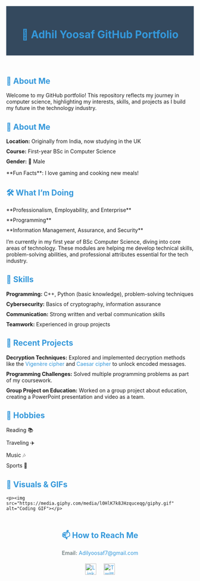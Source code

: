 <!DOCTYPE html>
<html lang="en">

<head>
  <meta charset="UTF-8">
  <meta name="viewport" content="width=device-width, initial-scale=1.0">
  <title>Adhil Yoosaf GitHub Portfolio</title>
  <style>
    /* Define color variables */
    :root {
      --primary-color: #3498db; /* Blue for links and buttons */
      --secondary-color: #2ecc71; /* Green for highlights */
      --accent-color: #f39c12; /* Yellow for attention */
      --background-color: #ecf0f1; /* Light background */
      --text-color: #2c3e50; /* Dark text color */
      --header-bg-color: #34495e; /* Darker header background */
      --button-bg-color: #e74c3c; /* Red for buttons */
      --button-hover-bg-color: #c0392b; /* Darker red on hover */
    }

    body {
      background-color: var(--background-color);
      color: var(--text-color);
      font-family: Arial, sans-serif;
      margin: 0;
      padding: 20px;
    }

    h1,
    h2 {
      color: var(--primary-color);
    }

    h3 {
      color: var(--secondary-color);
    }

    a {
      color: var(--primary-color);
      text-decoration: none;
    }

    a:hover {
      color: var(--accent-color);
    }

    header {
      background-color: var(--header-bg-color);
      padding: 20px;
      text-align: center;
    }

    section {
      margin: 20px 0;
    }

    .button {
      background-color: var(--button-bg-color);
      color: white;
      padding: 10px 20px;
      border: none;
      cursor: pointer;
      font-size: 16px;
      border-radius: 5px;
    }

    .button:hover {
      background-color: var(--button-hover-bg-color);
    }

    ul {
      list-style-type: none;
      padding: 0;
    }

    ul li {
      margin: 10px 0;
    }

    footer {
      text-align: center;
      margin-top: 50px;
      color: #7f8c8d;
    }

    .social-links img {
      width: 30px;
      margin: 0 10px;
    }

    .social-links {
      display: flex;
      justify-content: center;
      margin-top: 20px;
    }
  </style>
</head>

<body>

  <header>
    <h1>🌟 Adhil Yoosaf GitHub Portfolio</h1>
  </header>

  <section>
    <h2>👋 About Me</h2>
    <p>Welcome to my GitHub portfolio! This repository reflects my journey in computer science, highlighting my interests, skills, and projects as I build my future in the technology industry.</p>
  </section>

  <section>
    <h2>👀 About Me</h2>
    <ul>
      <li><strong>Location:</strong> Originally from India, now studying in the UK</li>
      <li><strong>Course:</strong> First-year BSc in Computer Science</li>
      <li><strong>Gender:</strong> 🧑 Male</li>
    </ul>
    <p>**Fun Facts**: I love gaming and cooking new meals!</p>
  </section>

  <section>
    <h2>🛠️ What I’m Doing</h2>
    <ul>
      <li>**Professionalism, Employability, and Enterprise**</li>
      <li>**Programming**</li>
      <li>**Information Management, Assurance, and Security**</li>
    </ul>
    <p>I’m currently in my first year of BSc Computer Science, diving into core areas of technology. These modules are helping me develop technical skills, problem-solving abilities, and professional attributes essential for the tech industry.</p>
  </section>

  <section>
    <h2>🧠 Skills</h2>
    <ul>
      <li><strong>Programming:</strong> C++, Python (basic knowledge), problem-solving techniques</li>
      <li><strong>Cybersecurity:</strong> Basics of cryptography, information assurance</li>
      <li><strong>Communication:</strong> Strong written and verbal communication skills</li>
      <li><strong>Teamwork:</strong> Experienced in group projects</li>
    </ul>
  </section>

  <section>
    <h2>🔨 Recent Projects</h2>
    <ul>
      <li><strong>Decryption Techniques:</strong> Explored and implemented decryption methods like the <a href="https://en.wikipedia.org/wiki/Vigen%C3%A8re_cipher" target="_blank">Vigenère cipher</a> and <a href="https://en.wikipedia.org/wiki/Caesar_cipher" target="_blank">Caesar cipher</a> to unlock encoded messages.</li>
      <li><strong>Programming Challenges:</strong> Solved multiple programming problems as part of my coursework.</li>
      <li><strong>Group Project on Education:</strong> Worked on a group project about education, creating a PowerPoint presentation and video as a team.</li>
    </ul>
  </section>

  <section>
    <h2>🌱 Hobbies</h2>
    <ul>
      <li>Reading 📚</li>
      <li>Traveling ✈️</li>
      <li>Music 🎶</li>
      <li>Sports 🏀</li>
    </ul>
  </section>

  <section>
    <h2>📸 Visuals & GIFs</h2>
    
    <p><img src="https://media.giphy.com/media/l0HlK7k8JHzquceqg/giphy.gif" alt="Coding GIF"></p>
  </section>

  <footer>
    <h2>📫 How to Reach Me</h2>
    <p><strong>Email:</strong> <a href="mailto:Adilyoosaf7@gmail.com" style="color: var(--primary-color);">Adilyoosaf7@gmail.com</a></p>
    <div class="social-links">
      <a href="https://www.linkedin.com/in/adhil-yoosaf" target="_blank"><img src="https://img.shields.io/badge/LinkedIn-%230077B5?style=for-the-badge&logo=linkedin&logoColor=white" alt="LinkedIn"></a>
      <a href="https://twitter.com/your_twitter" target="_blank"><img src="https://img.shields.io/badge/Twitter-%231DA1F2?style=for-the-badge&logo=twitter&logoColor=white" alt="Twitter"></a>
    </div>
  </footer>

</body>

</html>

